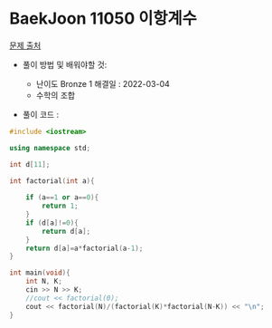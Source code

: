# BaekJoon 11050 이항계수


[문제 출처](https://www.acmicpc.net/problem/11050)  

* 풀이 방법 및 배워야할 것: 

  * 난이도 Bronze 1 해결일 : 2022-03-04
  * 수학의 조합 

- 풀이 코드 :
```cpp
#include <iostream>

using namespace std;

int d[11];

int factorial(int a){
	
	if (a==1 or a==0){
		return 1;
	}
	if (d[a]!=0){
		return d[a];
	}
	return d[a]=a*factorial(a-1);
}

int main(void){
	int N, K;
	cin >> N >> K;
	//cout << factorial(0);
	cout << factorial(N)/(factorial(K)*factorial(N-K)) << "\n";
}
```
